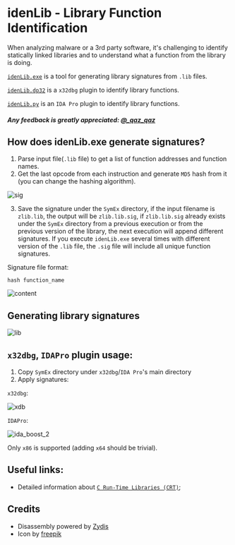 # idenLib - Library Function Identification

When analyzing malware or a 3rd party software, it's challenging to identify statically linked libraries and to understand what a function from the library is doing.

[`idenLib.exe`](https://github.com/secrary/idenLib) is a tool for generating library signatures from `.lib` files.

[`idenLib.dp32`](https://github.com/secrary/idenLibX) is a `x32dbg` plugin to identify library functions.

[`idenLib.py`](https://github.com/secrary/IDA-scripts/tree/master/idenLib) is an `IDA Pro` plugin to identify library functions.

##### Any feedback is greatly appreciated: [@_qaz_qaz](https://twitter.com/_qaz_qaz)

## How does idenLib.exe generate signatures?

1. Parse input file(`.lib` file) to get a list of function addresses and function names.
2. Get the last opcode from each instruction and generate `MD5` hash from it (you can change the hashing algorithm).

![sig](https://user-images.githubusercontent.com/16405698/52433535-35442500-2b05-11e9-92a2-7ed0dfb319ab.png)

3. Save the signature under the `SymEx` directory, if the input filename is `zlib.lib`, the output will be `zlib.lib.sig`,
if `zlib.lib.sig` already exists under the `SymEx` directory from a previous execution or from the previous version of the library, the next execution will append different signatures.
If you execute `idenLib.exe` several times with different version of the `.lib` file, the `.sig` file will include all unique function signatures.

Signature file format:

`hash function_name`

![content](https://user-images.githubusercontent.com/16405698/52433838-e945b000-2b05-11e9-9d72-0a07368dc102.PNG)

## Generating library signatures

![lib](https://user-images.githubusercontent.com/16405698/52433541-35dcbb80-2b05-11e9-918a-6d39afc5de91.gif)

## `x32dbg`, `IDAPro` plugin usage:

1. Copy `SymEx` directory under `x32dbg`/`IDA Pro`'s main directory
2. Apply signatures:

`x32dbg`:

![xdb](https://user-images.githubusercontent.com/16405698/52433536-35442500-2b05-11e9-990e-8d4889bfe1c6.gif)

`IDAPro`:

![ida_boost_2](https://user-images.githubusercontent.com/16405698/52433540-35dcbb80-2b05-11e9-9dd3-9bb44d678ea5.gif)


Only `x86` is supported (adding `x64` should be trivial).

## Useful links:
- Detailed information about [`C Run-Time Libraries (CRT)`](https://docs.microsoft.com/en-us/cpp/c-runtime-library/crt-library-features);

## Credits
- Disassembly powered by [Zydis](https://zydis.re)
- Icon by [freepik](https://www.flaticon.com/authors/freepik)
